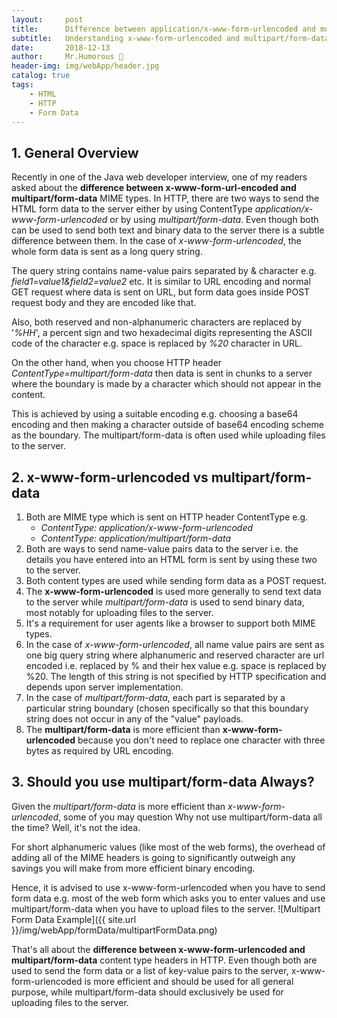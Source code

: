 ```yaml
---
layout:     post
title:      Difference between application/x-www-form-urlencoded and multipart/form-data in HTTP/HTML?
subtitle:   Understanding x-www-form-urlencoded and multipart/form-data
date:       2018-12-13
author:     Mr.Humorous 🥘
header-img: img/webApp/header.jpg
catalog: true
tags:
    - HTML
    - HTTP
    - Form Data
---
```


## 1. General Overview

Recently in one of the Java web developer interview, one of my readers asked about the __difference between x-www-form-url-encoded and multipart/form-data__ MIME types. In HTTP, there are two ways to send the HTML form data to the server either by using ContentType _application/x-www-form-urlencoded_ or by using _multipart/form-data_. Even though both can be used to send both text and binary data to the server there is a subtle difference between them. In the case of _x-www-form-urlencoded_, the whole form data is sent as a long query string.

The query string contains name-value pairs separated by & character e.g. _field1=value1&field2=value2_ etc. It is similar to URL encoding and normal GET request where data is sent on URL, but form data goes inside POST request body and they are encoded like that.

Also, both reserved and non-alphanumeric characters are replaced by '_%HH_', a percent sign and two hexadecimal digits representing the ASCII code of the character e.g. space is replaced by _%20_ character in URL.

On the other hand, when you choose HTTP header _ContentType=multipart/form-data_ then data is sent in chunks to a server where the boundary is made by a character which should not appear in the content.

This is achieved by using a suitable encoding e.g. choosing a base64 encoding and then making a character outside of base64 encoding scheme as the boundary. The multipart/form-data is often used while uploading files to the server.

## 2. x-www-form-urlencoded vs multipart/form-data

1. Both are MIME type which is sent on HTTP header ContentType e.g.
   - _ContentType: application/x-www-form-urlencoded_
   - _ContentType: application/multipart/form-data_
2. Both are ways to send name-value pairs data to the server i.e. the details you have entered into an HTML form is sent by using these two to the server.
3. Both content types are used while sending form data as a POST request.
4. The __x-www-form-urlencoded__ is used more generally to send text data to the server while _multipart/form-data_ is used to send binary data, most notably for uploading files to the server.
5. It's a requirement for user agents like a browser to support both MIME types.
6. In the case of _x-www-form-urlencoded_, all name value pairs are sent as one big query string where alphanumeric and reserved character are url encoded i.e. replaced by % and their hex value e.g. space is replaced by %20. The length of this string is not specified by HTTP specification and depends upon server implementation.
7. In the case of _multipart/form-data_, each part is separated by a particular string boundary (chosen specifically so that this boundary string does not occur in any of the "value" payloads.
8. The __multipart/form-data__ is more efficient than __x-www-form-urlencoded__ because you don't need to replace one character with three bytes as required by URL encoding.

## 3. Should you use multipart/form-data Always?

Given the _multipart/form-data_ is more efficient than _x-www-form-urlencoded_, some of you may question Why not use multipart/form-data all the time? Well, it's not the idea.

For short alphanumeric values (like most of the web forms), the overhead of adding all of the MIME headers is going to significantly outweigh any savings you will make from more efficient binary encoding.

Hence, it is advised to use x-www-form-urlencoded when you have to send form data e.g. most of the web form which asks you to enter values and use multipart/form-data when you have to upload files to the server.
![Multipart Form Data Example]({{ site.url }}/img/webApp/formData/multipartFormData.png)

That's all about the __difference between x-www-form-urlencoded and multipart/form-data__ content type headers in HTTP. Even though both are used to send the form data or a list of key-value pairs to the server, x-www-form-urlencoded is more efficient and should be used for all general purpose, while multipart/form-data should exclusively be used for uploading files to the server.
